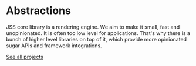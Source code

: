 # Abstractions

JSS core library is a rendering engine. We aim to make it small, fast and unopinionated.
It is often too low level for applications.
That's why there is a bunch of higher level libraries on top of it, which provide more opinionated sugar APIs and framework integrations.

[See all projects](./projects.md)
